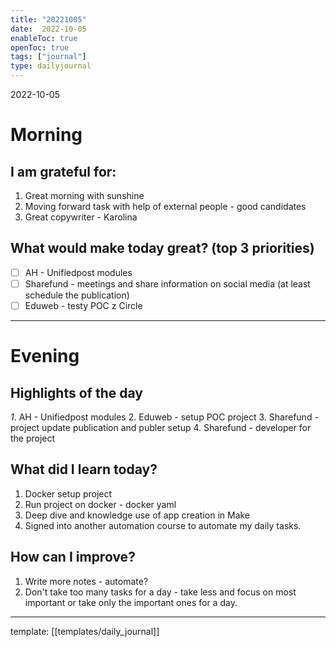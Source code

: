 ```yaml
---
title: "20221005"
date:  2022-10-05
enableToc: true
openToc: true
tags: ["journal"]
type: dailyjournal
---
```


 2022-10-05
# Morning
## I am grateful for:
1. Great morning with sunshine
2. Moving forward task with help of external people - good candidates
3. Great copywriter - Karolina

## What would make today great? (top 3 priorities)
- [ ] AH - Unifiedpost modules
- [ ] Sharefund - meetings and share information on social media (at least schedule the publication)
- [ ] Eduweb - testy POC z Circle

---
# Evening
## Highlights of the day
*1*. AH - Unifiedpost modules
2. Eduweb - setup POC project
3. Sharefund - project update publication and publer setup
4. Sharefund - developer for the project

## What did I learn today?
1. Docker setup project
2. Run project on docker - docker yaml
3. Deep dive and knowledge use of app creation in Make
4. Signed into another automation course to automate my daily tasks.

## How can I improve?
1. Write more notes - automate?
2. Don't take too many tasks for a day - take less and focus on most important or take only the important ones for a day.

---
template: [[templates/daily_journal]]
